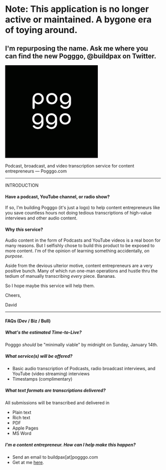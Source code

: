 <h1>Note: This application is no longer active or maintained. A bygone era of toying around.</h1>
<h2>I'm repurposing the name. Ask me where you can find the new Pogggo, @buildpax on Twitter.</h2>


![alt text](https://raw.githubusercontent.com/david-gagne/pogggo-app/master/public/images/pogggoLogoSquareFavicon.png)

Podcast, broadcast, and video transcription service for content entrepreneurs ― Pogggo.com
___
INTRODUCTION
#### Have a podcast, YouTube channel, or radio show?

If so, I'm building Pogggo (it's just a logo) to help content entrepreneurs like you save countless hours not doing tedious transcriptions of high-value interviews and other audio content.

#### Why <em>this</em> service?

Audio content in the form of Podcasts and YouTube videos is a real boon for many reasons. But I selfishly chose to build this product to be exposed to more content. I'm of the opinion of learning something accidentally, <em>on purpose</em>.

Aside from the devious ulterior motive, content entrepreneurs are a very positive bunch. Many of which run one-man operations and hustle thru the tedium of manually transcribing <em>every</em> piece. Bananas.

So I hope maybe this service will help them.

Cheers,

David
___
#### FAQs (Dev / Biz / Bull)

##### <em>What's the estimated Time-to-Live?</em>
Pogggo *should* be "minimally viable" by midnight on Sunday, January 14th.

##### <em>What service(s) will be offered?</em>
- Basic audio transcription of Podcasts, radio broadcast interviews, and YouTube (video streaming) interviews
- Timestamps (complimentary)

##### <em>What text formats are transcriptions delivered?</em>
All submissions will be transcribed and delivered in
- Plain text
- Rich text
- PDF
- Apple Pages
- MS Word

##### <em>I'm a content entrepreneur. How can I help make this happen?</em>
- Send an email to buildpax[at]pogggo.com
- Get at me [here](https://twitter.com/buildpax).
